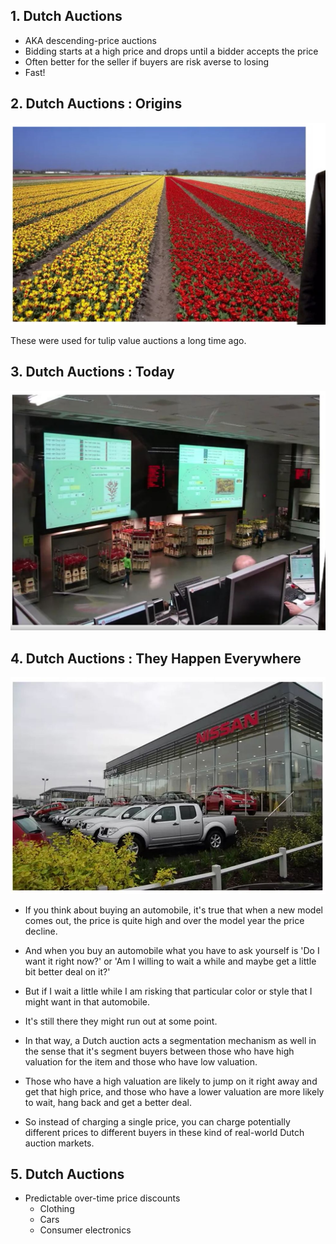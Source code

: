 ## 1. Dutch Auctions

- AKA descending-price auctions
- Bidding starts at a high price and drops until a bidder accepts the price
- Often better for the seller if buyers are risk averse to losing
- Fast!

## 2. Dutch Auctions : Origins

<img src="Img/08_Dutch_Auctions_01.jpg">

These were used for tulip value auctions a long time ago.

## 3. Dutch Auctions : Today

<img src="Img/08_Dutch_Auctions_02.jpg">

## 4. Dutch Auctions : They Happen Everywhere

<img src="Img/08_Dutch_Auctions_03.jpg">

- If you think about buying an automobile, it's true that when a new model comes out, the price is quite high and over the model year the price decline.

- And when you buy an automobile what you have to ask yourself is 'Do I want it right now?' or 'Am I willing to wait a while and maybe get a little bit better deal on it?'

- But if I wait a little while I am risking that particular color or style that I might want in that automobile.

- It's still there they might run out at some point.

- In that way, a Dutch auction acts a segmentation mechanism as well in the sense that it's segment buyers between those who have high valuation for the item and those who have low valuation.

- Those who have a high valuation are likely to jump on it right away and get that high price, and those who have a lower valuation are more likely to wait, hang back and get a better deal.

- So instead of charging a single price, you can charge potentially different prices to different buyers in these kind of real-world Dutch auction markets.

## 5. Dutch Auctions

- Predictable over-time price discounts
    - Clothing
    - Cars
    - Consumer electronics
    
